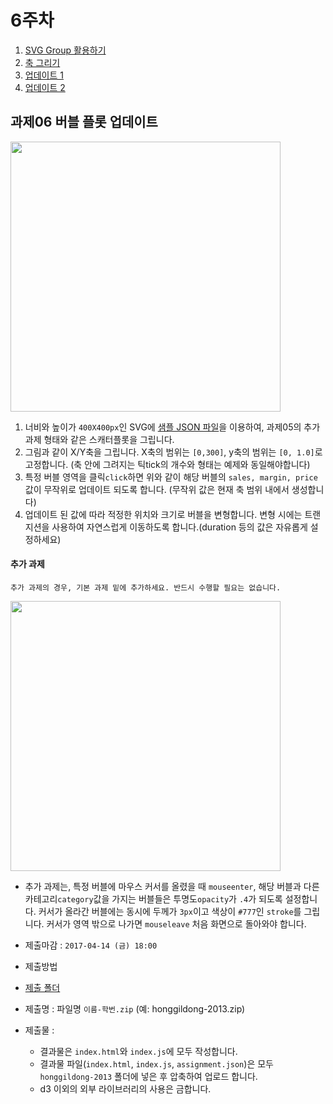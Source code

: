 6주차
===

1. [SVG Group 활용하기](./01_svg-group.md)
2. [축 그리기](./02_axes.md)
3. [업데이트 1](./03_update.md)
4. [업데이트 2](./04_update2.md)

## 과제06 버블 플롯 업데이트
<img width="432"  src="https://cloud.githubusercontent.com/assets/253408/19390689/21047126-9264-11e6-8f73-d9df73bcf400.gif">

1. 너비와 높이가 `400X400px`인 SVG에 [샘플 JSON 파일](https://raw.githubusercontent.com/isc-visualization/isc-visualization-2017/master/05/sample/assignment.json)을 이용하여,
과제05의 추가 과제 형태와 같은 스캐터플롯을 그립니다.
2. 그림과 같이 X/Y축을 그립니다. X축의 범위는 `[0,300]`, y축의 범위는 `[0, 1.0]`로 고정합니다. (축 안에 그려지는 틱tick의 개수와 형태는 예제와 동일해야합니다)
3. 특정 버블 영역을 클릭`click`하면 위와 같이 해당 버블의 `sales, margin, price` 값이 무작위로 업데이트 되도록 합니다. (무작위 값은 현재 축 범위 내에서 생성합니다)
4. 업데이트 된 값에 따라 적정한 위치와 크기로 버블을 변형합니다. 변형 시에는 트랜지션을 사용하여 자연스럽게 이동하도록 합니다.(duration 등의 값은 자유롭게 설정하세요)


#### 추가 과제
`추가 과제의 경우, 기본 과제 밑에 추가하세요. 반드시 수행할 필요는 없습니다.`

<img width="432"  src="https://cloud.githubusercontent.com/assets/253408/19390733/53a2acd8-9264-11e6-9e46-7067a4a46e1e.gif">

- 추가 과제는, 특정 버블에 마우스 커서를 올렸을 때 `mouseenter`, 해당 버블과 다른 카테고리`category`값을 가지는 버블들은 투명도`opacity`가 `.4`가 되도록 설정합니다. 커서가 올라간 버블에는 동시에 두께가 `3px`이고 색상이 `#777`인 `stroke`를 그립니다. 커서가 영역 밖으로 나가면 `mouseleave` 처음 화면으로 돌아와야 합니다.


- 제출마감 : `2017-04-14 (금) 18:00`
- 제출방법
 - [제출 폴더](https://www.dropbox.com/request/gDMpzsnFl42rWrSEsrZn)
 - 제출명 : 파일명 `이름-학번.zip` (예: honggildong-2013.zip)
 - 제출물 :
   - 결과물은 `index.html`와 `index.js`에 모두 작성합니다.
   - 결과물 파일(`index.html`, `index.js`, `assignment.json`)은 모두 `honggildong-2013` 폴더에 넣은 후 압축하여 업로드 합니다.
   - d3 이외의 외부 라이브러리의 사용은 금합니다.
